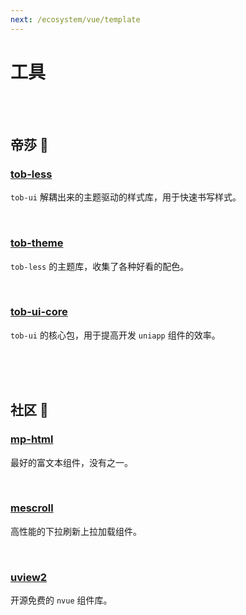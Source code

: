 ```yaml
---
next: /ecosystem/vue/template
---
```


# 工具

<br />
<br />

## 帝莎 :t-rex:

### [tob-less](https://gitee.com/markthree/tob-less)

`tob-ui` 解耦出来的主题驱动的样式库，用于快速书写样式。


<br />


### [tob-theme](https://gitee.com/dishait/tob-theme)

`tob-less` 的主题库，收集了各种好看的配色。

<br />

### [tob-ui-core](https://gitee.com/dishait/tob-ui-core)

`tob-ui` 的核心包，用于提高开发 `uniapp` 组件的效率。 

<br />
<br />
<br />


## 社区 :whale:

### [mp-html](https://github.com/jin-yufeng/mp-html)

最好的富文本组件，没有之一。

<br />

### [mescroll](https://github.com/mescroll/mescroll)

高性能的下拉刷新上拉加载组件。

<br />

### [uview2](https://gitee.com/umicro/uView2.0?_from=gitee_search)

开源免费的 `nvue` 组件库。